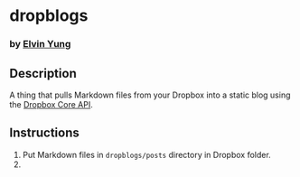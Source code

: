 # dropblogs
### by [Elvin Yung](https://github.com/elvinyung)

## Description
A thing that pulls Markdown files from your Dropbox into a static blog using the [Dropbox Core API](https://www.dropbox.com/developers/core).

## Instructions
1. Put Markdown files in `dropblogs/posts` directory in Dropbox folder.
2. 